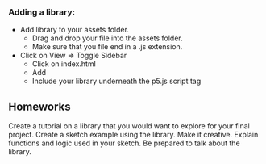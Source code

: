 
### Adding a library:

* Add library to your assets folder.
  * Drag and drop your file into the assets folder.
  * Make sure that you file end in a .js extension.
* Click on View => Toggle Sidebar
  * Click on index.html
  * Add  <script src=”libraries/yourLibraryHere.js” type=”text/javascript”></script>
  * Include your library underneath the p5.js script tag


## Homeworks

Create a tutorial on a library that you would want to explore for your final project.  Create a sketch example using the library. Make it creative. Explain functions and logic used in your sketch. Be prepared to talk about the library.